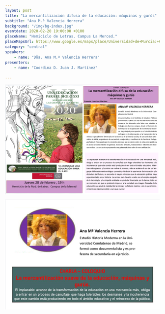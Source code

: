 ```yaml
---
layout: post
title: "La mercantilización difusa de la educación: máquinas y gurús"
subtitle: "Ana M.ª Valencia Herrera"
background: "/img/bg-index.jpg"
eventdate: 2020-02-20 19:00:00 +0100
placeName: "Hemiciclo de Letras. Campus La Merced."
placeMapsUrl: https://www.google.es/maps/place/Universidad+de+Murcia:+Campus+de+la+Merced/@37.9879088,-1.1281121,17z/data=!3m1!4b1!4m5!3m4!1s0xd6382053e745fa7:0x6673834210068e48!8m2!3d37.9879046!4d-1.1259234
category: "central"
speakers:
    - name: "Dña. Ana M.ª Valencia Herrera"
presenters:
    - name: "Coordina D. Juan J. Martínez"
   
---
```

 ![cartel](/img/posts/anavalenciamurcia.png)  
 
![cartel](/img/posts/anavalencia2.png)  
